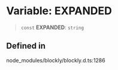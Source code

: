 # Variable: EXPANDED

> `const` **EXPANDED**: `string`

## Defined in

node_modules/blockly/blockly.d.ts:1286
